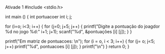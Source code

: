 Ativade 1 
#include <stdio.h>

int main () {
   int portuacoer
   int i; j;

for (i=o; i<3; i++) {
  for (j=0; j+5; j++) {
   printf("Digite a pontuação do joagdor  %d no jogo %d:" i+1; j+1);
  scanf("%d", &pontuações [i] [j]);
 }
}

 printf("Em matriz de pontuacoes: \n");
 for (i = o, i < 3; i++) {
 for (j= o; j<5; j++)
  printf("%d", pontuacoes [i] [j]);
 }
 printf("\n")
}
return 0;
}


